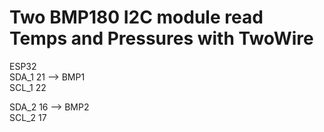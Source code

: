 # Two BMP180 I2C module read Temps and Pressures with TwoWire  
 ESP32  
 SDA_1 21  --> BMP1  
 SCL_1 22  
  
 SDA_2 16  --> BMP2  
 SCL_2 17  

